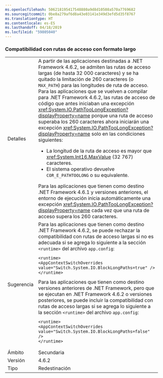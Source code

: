 ```yaml
---
ms.openlocfilehash: 506218195417548880a9d8d10508a570a7769682
ms.sourcegitcommit: 0be8a279af6d8a43e03141e349d3efd5d35f8767
ms.translationtype: HT
ms.contentlocale: es-ES
ms.lasthandoff: 04/18/2019
ms.locfileid: "59805040"
---
```

### <a name="long-path-support"></a>Compatibilidad con rutas de acceso con formato largo

|   |   |
|---|---|
|Detalles|A partir de las aplicaciones destinadas a .NET Framework 4.6.2, se admiten las rutas de acceso largas (de hasta 32 000 caracteres) y se ha quitado la limitación de 260 caracteres (o <code>MAX_PATH</code>) para las longitudes de ruta de acceso. Para las aplicaciones que se vuelven a compilar para .NET Framework 4.6.2, las rutas de acceso de código que antes iniciaban una excepción <xref:System.IO.PathTooLongException?displayProperty=name> porque una ruta de acceso superaba los 260 caracteres ahora iniciarán una excepción <xref:System.IO.PathTooLongException?displayProperty=name> solo en las condiciones siguientes:<ul><li>La longitud de la ruta de acceso es mayor que <xref:System.Int16.MaxValue> (32 767) caracteres.</li><li>El sistema operativo devuelve <code>COR_E_PATHTOOLONG</code> o su equivalente.</li></ul>Para las aplicaciones que tienen como destino .NET Framework 4.6.1 y versiones anteriores, el entorno de ejecución inicia automáticamente una excepción <xref:System.IO.PathTooLongException?displayProperty=name> cada vez que una ruta de acceso supera los 260 caracteres.|
|Sugerencia|Para las aplicaciones que tienen como destino .NET Framework 4.6.2, se puede rechazar la compatibilidad con rutas de acceso largas si no es adecuada si se agrega lo siguiente a la sección <code>&lt;runtime&gt;</code> del archivo <code>app.config</code>:<pre><code class="lang-xml">&lt;runtime&gt;&#13;&#10;&lt;AppContextSwitchOverrides value=&quot;Switch.System.IO.BlockLongPaths=true&quot; /&gt;&#13;&#10;&lt;/runtime&gt;&#13;&#10;</code></pre>Para las aplicaciones que tienen como destino versiones anteriores de .NET Framework, pero que se ejecutan en .NET Framework 4.6.2 o versiones posteriores, se puede incluir la compatibilidad con rutas de acceso largas si se agrega lo siguiente a la sección <code>&lt;runtime&gt;</code> del archivo <code>app.config</code>:<pre><code class="lang-xml">&lt;runtime&gt;&#13;&#10;&lt;AppContextSwitchOverrides value=&quot;Switch.System.IO.BlockLongPaths=false&quot; /&gt;&#13;&#10;&lt;/runtime&gt;&#13;&#10;</code></pre>|
|Ámbito|Secundaria|
|Versión|4.6.2|
|Tipo|Redestinación|
